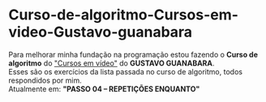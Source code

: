 # Curso-de-algoritmo-Cursos-em-video-Gustavo-guanabara
Para melhorar minha fundação na programação estou fazendo o **Curso de algoritmo** do ["Cursos em vídeo"](https://www.cursoemvideo.com/) do **GUSTAVO GUANABARA**.<br>
Esses são os exercícios da lista passada no curso de algoritmo, todos respondidos por mim.<br>
Atualmente em: **"PASSO 04 – REPETIÇÕES ENQUANTO"**
